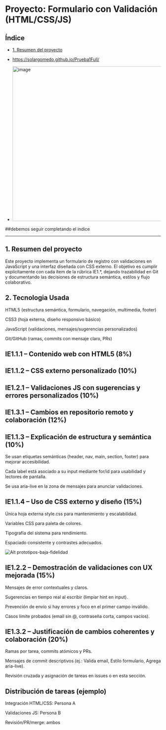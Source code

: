 # Proyecto: Formulario con Validación (HTML/CSS/JS)

## Índice

* [1. Resumen del proyecto](#1-resumen-del-proyecto)
* https://solargomedo.github.io/Prueba1Full/

* <img width="500" height="500" alt="image" src="https://github.com/user-attachments/assets/16b8142a-8886-448e-a971-2b183be33eee" />

##debemos seguir completando el indice 

***


## 1. Resumen del proyecto


Este proyecto implementa un formulario de registro con validaciones en JavaScript y una interfaz diseñada con CSS externo. 
El objetivo es cumplir explícitamente con cada ítem de la rúbrica IE1.*, 
dejando trazabilidad en Git y documentando las decisiones de estructura semántica, 
estilos y flujo colaborativo. 



## 2. Tecnologia Usada

HTML5 (estructura semántica, formulario, navegación, multimedia, footer)

CSS3 (hoja externa, diseño responsivo básico)

JavaScript (validaciones, mensajes/sugerencias personalizados)

Git/GitHub (ramas, commits con mensaje claro, PRs)


## IE1.1.1 – Contenido web con HTML5 (8%)


## IE1.1.2 – CSS externo personalizado (10%)


## IE1.2.1 – Validaciones JS con sugerencias y errores personalizados (10%)



## IE1.3.1 – Cambios en repositorio remoto y colaboración (12%)



## IE1.1.3 – Explicación de estructura y semántica (10%)

Se usan etiquetas semánticas (header, nav, main, section, footer) para mejorar accesibilidad.

Cada label está asociado a su input mediante for/id para usabilidad y lectores de pantalla.

Se usa aria-live en la zona de mensajes para anunciar validaciones.



## IE1.1.4 – Uso de CSS externo y diseño (15%)

Única hoja externa style.css para mantenimiento y escalabilidad.

Variables CSS para paleta de colores.

Tipografía del sistema para rendimiento.

Espaciado consistente y contrastes adecuados.




![Alt prototipos-baja-fidelidad]()



## IE1.2.2 – Demostración de validaciones con UX mejorada (15%)

Mensajes de error contextuales y claros.

Sugerencias en tiempo real al escribir (limpiar hint en input).

Prevención de envío si hay errores y foco en el primer campo inválido.

Casos límite probados (email sin @, contraseña corta, campos vacíos).



## IE1.3.2 – Justificación de cambios coherentes y colaboración (20%)

Ramas por tarea, commits atómicos y PRs.

Mensajes de commit descriptivos (ej.: Valida email, Estilo formulario, Agrega aria-live).

Revisión cruzada y asignación de tareas en issues o en esta sección.

## Distribución de tareas (ejemplo)

Integración HTML/CSS: Persona A

Validaciones JS: Persona B

Revisión/PR/merge: ambos
